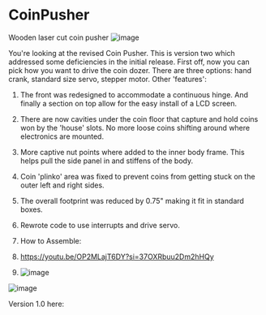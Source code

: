 # CoinPusher
Wooden laser cut coin pusher
![image](https://github.com/retrobuiltRyan/CoinPusher/assets/68818321/17eb4d0e-892f-41e0-95bd-83fcdbac90b4)

You're looking at the revised Coin Pusher. This is version two which addressed some deficiencies in the initial release. First off, now you can pick how you want to drive the coin dozer. There are three options: hand crank, standard size servo, stepper motor. Other 'features':


1) The front was redesigned to accommodate a continuous hinge. And finally a section on top allow for the easy install of a LCD screen.
2) There are now cavities under the coin floor that capture and hold coins won by the 'house' slots. No more loose coins shifting around where electronics are mounted.
3) More captive nut points where added to the inner body frame. This helps pull the side panel in and stiffens of the body.
4) Coin 'plinko' area was fixed to prevent coins from getting stuck on the outer left and right sides.
5) The overall footprint was reduced by 0.75" making it fit in standard boxes.

6) Rewrote code to use interrupts and drive servo.
7) How to Assemble:
8) https://youtu.be/OP2MLajT6DY?si=37OXRbuu2Dm2hHQy

9) ![image](https://github.com/retrobuiltRyan/CoinPusher/assets/68818321/3b0224b8-dfc4-46a8-b45d-bd58d76d9d9b)

![image](https://github.com/retrobuiltRyan/CoinPusher/assets/68818321/dd8e8c9e-ceac-41dd-a43f-deaa02d7e2ca)



Version 1.0 here:
